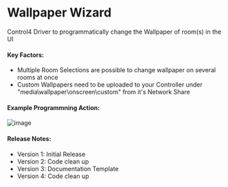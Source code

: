 # Wallpaper Wizard

Control4 Driver to programmatically change the Wallpaper of room(s) in the UI

#### Key Factors:
- Multiple Room Selections are possible to change wallpaper on several rooms at once
- Custom Wallpapers need to be uploaded to your Controller under "media\wallpaper\onscreen\custom" from it's Network Share

#### Example Programmning Action:

![image](https://user-images.githubusercontent.com/69341431/135185991-994e948d-c4cb-4153-885c-74658096361b.png)

#### Release Notes:

- Version 1: Initial Release
- Version 2: Code clean up
- Version 3: Documentation Template
- Version 4: Code clean up
